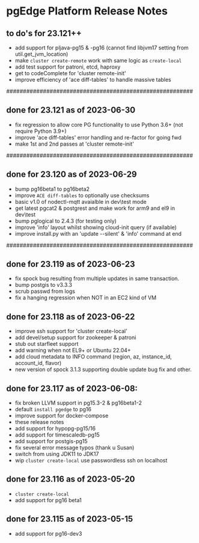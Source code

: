 # pgEdge Platform Release Notes #############

## to do's for 23.121++
  - add support for pljava-pg15 & -pg16 (cannot find libjvm17  setting from util.get_jvm_location)
  - make `cluster create-remote` work with same logic as `create-local`
  - add test support for patroni, etcd, haproxy
  - get to codeComplete for 'cluster remote-init'
  - improve efficiency of 'ace diff-tables' to handle massive tables

########################################################
## done for 23.121 as of 2023-06-30
  - fix regression to allow core PG functionality to use Python 3.6+ (not require Python 3.9+)
  - improve 'ace diff-tables' error handling and re-factor for going fwd
  - make 1st and 2nd passes at 'cluster remote-init'


########################################################
## done for 23.120 as of 2023-06-29
  - bump pg16beta1 to pg16beta2
  - improve `ACE diff-tables` to optionally use checksums
  - basic v1.0 of nodectl-mqtt avaialble in dev\test mode
  - get latest pgcat2 & postgrest and make work for arm9 and el9 in dev\test
  - bump pglogical to 2.4.3 (for testing only)
  - improve 'info' layout whilst showing cloud-init query (if available)
  - improve install.py with an 'update --silent' & 'info' command at end


########################################################
## done for 23.119 as of 2023-06-23
  - fix spock bug resulting from multiple updates in same transaction.
  - bump postgis to v3.3.3
  - scrub passwd from logs
  - fix a hanging regression when NOT in an EC2 kind of VM

## done for 23.118 as of 2023-06-22
  - improve ssh support for 'cluster create-local'
  - add devel/setup support for zookeeper & patroni
  - stub out starfleet support
  - add warning when not EL9+ or Ubuntu 22.04+
  - add cloud metadata to INFO command (region, az, instance_id, account_id, flavor)
  - new version of spock 3.1.3 supporting double update bug fix and other.

## done for 23.117 as of 2023-06-08:
  - fix broken LLVM support in pg15.3-2 & pg16beta1-2
  - default `install pgedge` to pg16
  - improve support for docker-compose
  - these release notes
  - add support for hypopg-pg15/16
  - add support for timescaledb-pg15
  - add support for postgis-pg15
  - fix several error message typos (thank u Susan)
  - switch from using JDK11 to JDK17
  - wip `cluster create-local` use passwordless ssh on localhost


## done for 23.116 as of 2023-05-20
  - `cluster create-local`
  - add support for pg16 beta1


## done for 23.115 as of 2023-05-15
  - add support for pg16-dev3

